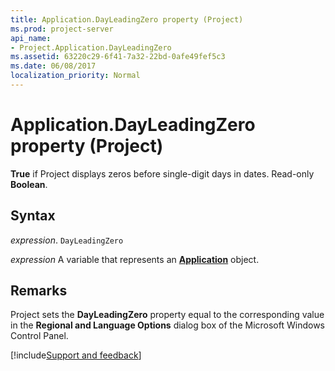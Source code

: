 ```yaml
---
title: Application.DayLeadingZero property (Project)
ms.prod: project-server
api_name:
- Project.Application.DayLeadingZero
ms.assetid: 63220c29-6f41-7a32-22bd-0afe49fef5c3
ms.date: 06/08/2017
localization_priority: Normal
---
```



# Application.DayLeadingZero property (Project)

 **True** if Project displays zeros before single-digit days in dates. Read-only **Boolean**.


## Syntax

_expression_. `DayLeadingZero`

_expression_ A variable that represents an **[Application](Project.Application.md)** object.


## Remarks

Project sets the  **DayLeadingZero** property equal to the corresponding value in the **Regional and Language Options** dialog box of the Microsoft Windows Control Panel.

[!include[Support and feedback](~/includes/feedback-boilerplate.md)]